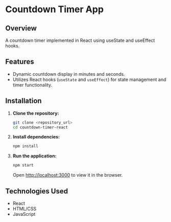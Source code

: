 # Countdown Timer App

## Overview
A countdown timer implemented in React using useState and useEffect hooks.

## Features
- Dynamic countdown display in minutes and seconds.
- Utilizes React hooks (`useState` and `useEffect`) for state management and timer functionality.

## Installation
1. **Clone the repository:**
   ```bash
   git clone <repository_url>
   cd countdown-timer-react
   ```

2. **Install dependencies:**
   ```bash
   npm install
   ```

3. **Run the application:**
   ```bash
   npm start
   ```
   Open [http://localhost:3000](http://localhost:3000) to view it in the browser.

## Technologies Used
- React
- HTML/CSS
- JavaScript
```

